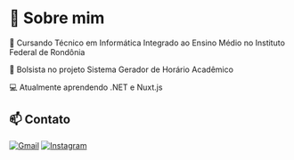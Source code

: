 # 🔎 Sobre mim

📖 Cursando Técnico em Informática Integrado ao Ensino Médio no Instituto Federal de Rondônia

🔭 Bolsista no projeto Sistema Gerador de Horário Acadêmico

💻 Atualmente aprendendo .NET e Nuxt.js

## 📫 Contato
[![Gmail](https://img.shields.io/badge/Gmail-red?style=for-the-badge&logo=gmail&logoColor=white)](mailto:annaisabelapont@gmail.com)
[![Instagram](https://img.shields.io/badge/Instagram-%23E4405F?style=for-the-badge&logo=instagram&logoColor=white)](https://www.instagram.com/annaisabelap)
